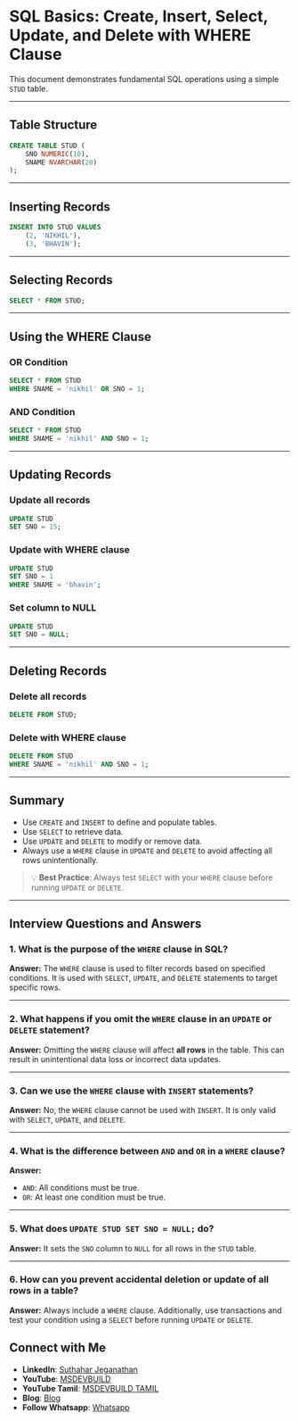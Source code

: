 
# SQL Basics: Create, Insert, Select, Update, and Delete with WHERE Clause

This document demonstrates fundamental SQL operations using a simple `STUD` table.

---

## Table Structure

```sql
CREATE TABLE STUD (
    SNO NUMERIC(10),
    SNAME NVARCHAR(20)
);
```

---

## Inserting Records

```sql
INSERT INTO STUD VALUES 
    (2, 'NIKHIL'),
    (3, 'BHAVIN');
```

---

## Selecting Records

```sql
SELECT * FROM STUD;
```

---

## Using the WHERE Clause

### OR Condition

```sql
SELECT * FROM STUD 
WHERE SNAME = 'nikhil' OR SNO = 1;
```

### AND Condition

```sql
SELECT * FROM STUD 
WHERE SNAME = 'nikhil' AND SNO = 1;
```

---

## Updating Records

### Update all records

```sql
UPDATE STUD 
SET SNO = 15;
```

### Update with WHERE clause

```sql
UPDATE STUD 
SET SNO = 1 
WHERE SNAME = 'bhavin';
```

### Set column to NULL

```sql
UPDATE STUD 
SET SNO = NULL;
```

---

## Deleting Records

### Delete all records

```sql
DELETE FROM STUD;
```

### Delete with WHERE clause

```sql
DELETE FROM STUD 
WHERE SNAME = 'nikhil' AND SNO = 1;
```

---

## Summary

- Use `CREATE` and `INSERT` to define and populate tables.
- Use `SELECT` to retrieve data.
- Use `UPDATE` and `DELETE` to modify or remove data.
- Always use a `WHERE` clause in `UPDATE` and `DELETE` to avoid affecting all rows unintentionally.

> 💡 **Best Practice**: Always test `SELECT` with your `WHERE` clause before running `UPDATE` or `DELETE`.

---

## Interview Questions and Answers

### 1. **What is the purpose of the `WHERE` clause in SQL?**
**Answer:** The `WHERE` clause is used to filter records based on specified conditions. It is used with `SELECT`, `UPDATE`, and `DELETE` statements to target specific rows.

---

### 2. **What happens if you omit the `WHERE` clause in an `UPDATE` or `DELETE` statement?**
**Answer:** Omitting the `WHERE` clause will affect **all rows** in the table. This can result in unintentional data loss or incorrect data updates.

---

### 3. **Can we use the `WHERE` clause with `INSERT` statements?**
**Answer:** No, the `WHERE` clause cannot be used with `INSERT`. It is only valid with `SELECT`, `UPDATE`, and `DELETE`.

---

### 4. **What is the difference between `AND` and `OR` in a `WHERE` clause?**
**Answer:**
- `AND`: All conditions must be true.
- `OR`: At least one condition must be true.

---

### 5. **What does `UPDATE STUD SET SNO = NULL;` do?**
**Answer:** It sets the `SNO` column to `NULL` for all rows in the `STUD` table.

---

### 6. **How can you prevent accidental deletion or update of all rows in a table?**
**Answer:** Always include a `WHERE` clause. Additionally, use transactions and test your condition using a `SELECT` before running `UPDATE` or `DELETE`.

 ## Connect with Me
- **LinkedIn**: [Suthahar Jeganathan](https://www.linkedin.com/in/jssuthahar/)
- **YouTube**: [MSDEVBUILD](https://www.youtube.com/@MSDEVBUILD)
- **YouTube Tamil**: [MSDEVBUILD TAMIL](https://www.youtube.com/@MSDEVBUILDTamil)
- **Blog**: [Blog](https://www.msdevbuild.com/)
- **Follow Whatsapp**: [Whatsapp](https://www.whatsapp.com/channel/0029Va5j2rHEFeXcTlUhQB0J)
